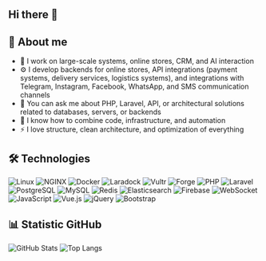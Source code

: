 ## Hi there 👋

## 🧠 About me
- 🔭 I work on large-scale systems, online stores, CRM, and AI interaction
- ⚙️ I develop backends for online stores, API integrations (payment systems, delivery services, logistics systems), and integrations with Telegram, Instagram, Facebook, WhatsApp, and SMS communication channels
- 💬 You can ask me about PHP, Laravel, API, or architectural solutions related to databases, servers, or backends
- 🧩 I know how to combine code, infrastructure, and automation
- ⚡ I love structure, clean architecture, and optimization of everything


## 🛠️ Technologies
![Linux](https://img.shields.io/badge/Linux-FCC624?logo=linux&logoColor=black)
![NGINX](https://img.shields.io/badge/NGINX-009639?logo=nginx&logoColor=white)
![Docker](https://img.shields.io/badge/Docker-2496ED?logo=docker&logoColor=white)
![Laradock](https://img.shields.io/badge/Laradock-2496ED?logo=docker&logoColor=white)
![Vultr](https://img.shields.io/badge/Vultr-51b9ff?logo=vultr&logoColor=white)
![Forge](https://img.shields.io/badge/Laravel%20Forge-F55247?logo=laravel&logoColor=white)
![PHP](https://img.shields.io/badge/PHP-777BB4?logo=php&logoColor=white)
![Laravel](https://img.shields.io/badge/Laravel-FF2D20?logo=laravel&logoColor=white)
![PostgreSQL](https://img.shields.io/badge/PostgreSQL-4169E1?logo=postgresql&logoColor=white)
![MySQL](https://img.shields.io/badge/MySQL-005C84?logo=mysql&logoColor=white)
![Redis](https://img.shields.io/badge/Redis-%23DD0031.svg?logo=redis&logoColor=white)
![Elasticsearch](https://img.shields.io/badge/Elasticsearch-005571?logo=elasticsearch&logoColor=white)
![Firebase](https://img.shields.io/badge/Firebase-FFCA28?logo=firebase&logoColor=black)
![WebSocket](https://img.shields.io/badge/WebSocket-010101?logo=socketdotio&logoColor=white)
![JavaScript](https://img.shields.io/badge/JavaScript-F7DF1E?logo=javascript&logoColor=black)
![Vue.js](https://img.shields.io/badge/Vue.js-35495E?logo=vuedotjs&logoColor=4FC08D)
![jQuery](https://img.shields.io/badge/jQuery-0769AD?logo=jquery&logoColor=white)
![Bootstrap](https://img.shields.io/badge/Bootstrap-7952B3?logo=bootstrap&logoColor=white)

## 📊 Statistic GitHub
![GitHub Stats](https://github-readme-stats.vercel.app/api?username=fomvasss&show_icons=true&theme=tokyonight)
![Top Langs](https://github-readme-stats.vercel.app/api/top-langs/?username=fomvasss&layout=compact&theme=tokyonight)


<!--
**fomvasss/fomvasss** is a ✨ _special_ ✨ repository because its `README.md` (this file) appears on your GitHub profile.

Here are some ideas to get you started:

- 🔭 I’m currently working on ...
- 🌱 I’m currently learning ...
- 👯 I’m looking to collaborate on ...
- 🤔 I’m looking for help with ...
- 💬 Ask me about ...
- 📫 How to reach me: ...
- 😄 Pronouns: ...
- ⚡ Fun fact: ...
-->
